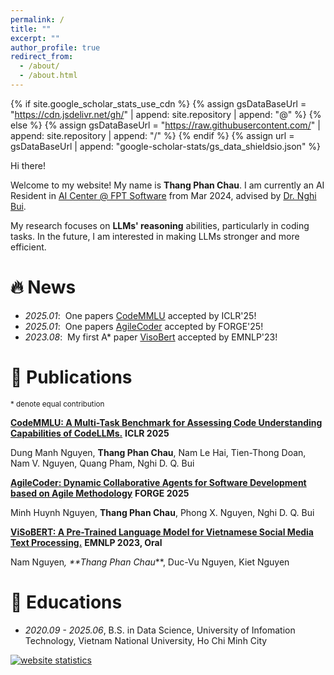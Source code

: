 ```yaml
---
permalink: /
title: ""
excerpt: ""
author_profile: true
redirect_from: 
  - /about/
  - /about.html
---
```


{% if site.google_scholar_stats_use_cdn %}
{% assign gsDataBaseUrl = "https://cdn.jsdelivr.net/gh/" | append: site.repository | append: "@" %}
{% else %}
{% assign gsDataBaseUrl = "https://raw.githubusercontent.com/" | append: site.repository | append: "/" %}
{% endif %}
{% assign url = gsDataBaseUrl | append: "google-scholar-stats/gs_data_shieldsio.json" %}

<span class='anchor' id='about-me'></span>

Hi there! 

Welcome to my website!
My name is **Thang Phan Chau**. I am currently an AI Resident in [AI Center @ FPT Software](https://fpt-aicenter.com/) from Mar 2024,
advised by [Dr. Nghi Bui](https://bdqnghi.github.io/). 

My research focuses on **LLMs' reasoning** abilities, particularly in coding tasks. In the future, I am interested in making LLMs stronger and more efficient.


# 🔥 News
<!-- - *2025.07*: &nbsp;Graduate from the FPT AI Residency Program! Huge thanks to my mentors, all my brothers and sisters in the program! -->
- *2025.01*: &nbsp;One papers [CodeMMLU](https://openreview.net/forum?id=CahIEKCu5Q) accepted by ICLR'25!
- *2025.01*: &nbsp;One papers [AgileCoder](https://arxiv.org/abs/2406.11912) accepted by FORGE'25!
- *2023.08*: &nbsp;My first A* paper [VisoBert](https://aclanthology.org/2023.emnlp-main.315/) accepted by EMNLP'23! 

# 📝 Publications 
<sup>* denote equal contribution</sup>


[**CodeMMLU: A Multi-Task Benchmark for Assessing Code Understanding Capabilities of CodeLLMs.**](https://openreview.net/forum?id=CahIEKCu5Q)   **ICLR 2025**

Dung Manh Nguyen, **Thang Phan Chau**, Nam Le Hai, Tien-Thong Doan, Nam V. Nguyen, Quang Pham, Nghi D. Q. Bui

[**AgileCoder: Dynamic Collaborative Agents for Software Development based on Agile Methodology**](https://openreview.net/forum?id=CahIEKCu5Q)   **FORGE 2025**

Minh Huynh Nguyen, **Thang Phan Chau**, Phong X. Nguyen, Nghi D. Q. Bui

[**ViSoBERT: A Pre-Trained Language Model for Vietnamese Social Media Text Processing.**](https://aclanthology.org/2023.emnlp-main.315/)   **EMNLP 2023, Oral**

Nam Nguyen<sup>*</sup>, **Thang Phan Chau<sup>*</sup>**, Duc-Vu Nguyen, Kiet Nguyen

<!-- ### Preprint
TBF

# 🎖 Honors and Awards 
TBF -->

# 📖 Educations
- *2020.09 - 2025.06*, B.S. in Data Science, University of Infomation Technology, Vietnam National University, Ho Chi Minh City


<!-- Statcounter code for personal website
http://horseee.github.io on Google Sites (new) -->
<script type="text/javascript">
var sc_project=12946013; 
var sc_invisible=1; 
var sc_security="08b61411"; 
</script>
<script type="text/javascript"
src="https://www.statcounter.com/counter/counter.js"
async></script>
<noscript><div class="statcounter"><a title="website
statistics" href="https://statcounter.com/"
target="_blank"><img class="statcounter"
src="https://c.statcounter.com/12946013/0/08b61411/1/"
alt="website statistics"
referrerPolicy="no-referrer-when-downgrade"></a></div></noscript>
<!-- End of Statcounter Code -->
